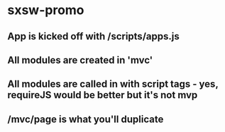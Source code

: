 # sxsw-promo
## App is kicked off with /scripts/apps.js
## All modules are created in 'mvc'
## All modules are called in with script tags - yes, requireJS would be better but it's not mvp

## /mvc/page is what you'll duplicate
